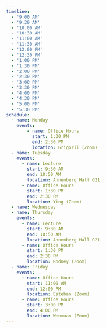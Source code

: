 ```yaml
---
timeline:
  - '9:00 AM'
  - '9:30 AM'
  - '10:00 AM'
  - '10:30 AM'
  - '11:00 AM'
  - '11:30 AM'
  - '12:00 PM'
  - '12:30 PM'
  - '1:00 PM'
  - '1:30 PM'
  - '2:00 PM'
  - '2:30 PM'
  - '3:00 PM'
  - '3:30 PM'
  - '4:00 PM'
  - '4:30 PM'
  - '5:00 PM'
  - '5:30 PM'
schedule:
  - name: Monday
    events:
        - name: Office Hours
          start: 1:30 PM
          end: 2:30 PM
          location: Grigorii (Zoom)
  - name: Tuesday
    events:
      - name: Lecture
        start: 9:30 AM
        end: 10:50 AM
        location: Annenberg Hall G21
      - name: Office Hours
        start: 1:30 PM
        end: 2:30 PM
        location: Ying (Zoom)
  - name: Wednesday
  - name: Thursday
    events:
      - name: Lecture
        start: 9:30 AM
        end: 10:50 AM
        location: Annenberg Hall G21
      - name: Office Hours
        start: 1:30 PM
        end: 2:30 PM
        location: Rodney (Zoom)
  - name: Friday
    events:
      - name: Office Hours
        start: 11:00 AM
        end: 12:00 PM
        location: Esteban (Zoom)
      - name: Office Hours
        start: 3:00 PM
        end: 4:00 PM
        location: Wenxuan (Zoom)
---
```

